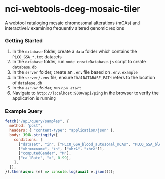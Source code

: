 # nci-webtools-dceg-mosaic-tiler

A webtool cataloging mosaic chromosomal alterations (mCAs) and interactively examining frequently altered genomic regions

### Getting Started

1. In the `database` folder, create a `data` folder which contains the `PLCO_GSA_*.txt` datasets
2. In the `database` folder, run `node createDatabase.js` script to create `database.db`
3. In the `server` folder, create an `.env` file based on `.env.example`
4. In the `server/.env` file, ensure that `DATABASE_PATH` refers to the location of `database.db`
5. In the `server` folder, run `npm start`
6. Navigate to `http://localhost:9000/api/ping` in the browser to verify the application is running

### Example Query

```js
fetch("/api/query/samples", {
  method: "post",
  headers: { "content-type": "application/json" },
  body: JSON.stringify({
    conditions: [
      ["dataset", "in", ["PLCO_GSA_blood_autosomal_mCAs", "PLCO_GSA_blood_mLOY"]],
      ["chromosome", "in", ["chr1", "chrX"]],
      ["computedGender", "M"],
      ["callRate", ">", 0.99],
    ],
  }),
}).then(async (e) => console.log(await e.json()));
```
